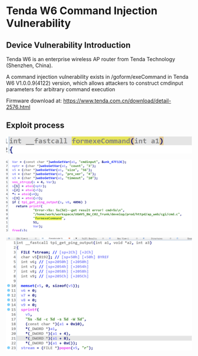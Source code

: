 # Tenda W6 Command Injection Vulnerability

## Device Vulnerability Introduction
Tenda W6 is an enterprise wireless AP router from Tenda Technology (Shenzhen, China).

A command injection vulnerability exists in /goform/exeCommand in Tenda W6 V1.0.0.9(4122) version, which allows attackers to construct cmdinput parameters for arbitrary command execution

Firmware download at: https://www.tenda.com.cn/download/detail-2576.html

## Exploit process

![image-20220707114514300](./pic/image-20220707114514300.png)

![image-20220707114748954](pic/image-20220707114748954.png)

![image-20220707120422585](pic/image-20220707120422585.png)
